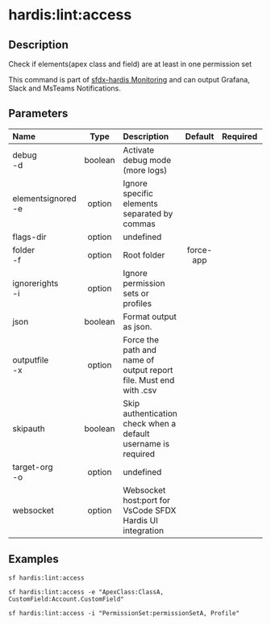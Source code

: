<!-- This file has been generated with command 'sf hardis:doc:plugin:generate'. Please do not update it manually or it may be overwritten -->
# hardis:lint:access

## Description

Check if elements(apex class and field) are at least in one permission set
  
This command is part of [sfdx-hardis Monitoring](https://sfdx-hardis.cloudity.com/salesforce-monitoring-missing-access/) and can output Grafana, Slack and MsTeams Notifications.


## Parameters

| Name                   |  Type   | Description                                                       |  Default  | Required | Options |
|:-----------------------|:-------:|:------------------------------------------------------------------|:---------:|:--------:|:-------:|
| debug<br/>-d           | boolean | Activate debug mode (more logs)                                   |           |          |         |
| elementsignored<br/>-e | option  | Ignore specific elements separated by commas                      |           |          |         |
| flags-dir              | option  | undefined                                                         |           |          |         |
| folder<br/>-f          | option  | Root folder                                                       | force-app |          |         |
| ignorerights<br/>-i    | option  | Ignore permission sets or profiles                                |           |          |         |
| json                   | boolean | Format output as json.                                            |           |          |         |
| outputfile<br/>-x      | option  | Force the path and name of output report file. Must end with .csv |           |          |         |
| skipauth               | boolean | Skip authentication check when a default username is required     |           |          |         |
| target-org<br/>-o      | option  | undefined                                                         |           |          |         |
| websocket              | option  | Websocket host:port for VsCode SFDX Hardis UI integration         |           |          |         |

## Examples

```shell
sf hardis:lint:access
```

```shell
sf hardis:lint:access -e "ApexClass:ClassA, CustomField:Account.CustomField"
```

```shell
sf hardis:lint:access -i "PermissionSet:permissionSetA, Profile"
```


